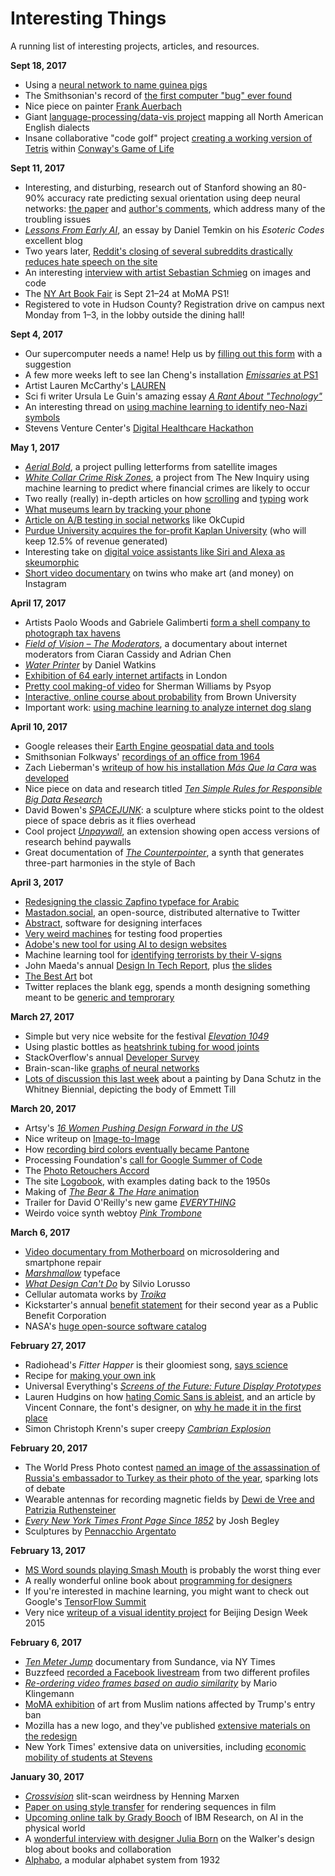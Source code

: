 # Interesting Things

A running list of interesting projects, articles, and resources.

**Sept 18, 2017**  

* Using a [neural network to name guinea pigs](http://lewisandquark.tumblr.com/post/161854386267/neural-networks-can-name-guinea-pigs)  
* The Smithsonian's record of [the first computer "bug" ever found](http://americanhistory.si.edu/collections/search/object/nmah_334663)  
* Nice piece on painter [Frank Auerbach](http://www.telegraph.co.uk/culture/art/art-features/10336972/Frank-Auerbach-An-interview-with-one-of-our-greatest-living-painters.html)  
* Giant [language-processing/data-vis project](http://aschmann.net/AmEng/) mapping all North American English dialects  
* Insane collaborative "code golf" project [creating a working version of Tetris](https://codegolf.stackexchange.com/questions/11880/build-a-working-game-of-tetris-in-conways-game-of-life) within [Conway's Game of Life](https://en.wikipedia.org/wiki/Conway%27s_Game_of_Life)  

**Sept 11, 2017**  

* Interesting, and disturbing, research out of Stanford showing an 80-90% accuracy rate predicting sexual orientation using deep neural networks: [the paper](https://osf.io/zn79k/) and [author's comments](https://docs.google.com/document/d/11oGZ1Ke3wK9E3BtOFfGfUQuuaSMR8AO2WfWH3aVke6U/preview), which address many of the troubling issues  
* [*Lessons From Early AI*](http://esoteric.codes/post/162280173308/lessons-from-early-ai-on-cognition-and-reasoning), an essay by Daniel Temkin on his *Esoteric Codes* excellent blog  
* Two years later, [Reddit's closing of several subreddits drastically reduces hate speech on the site](http://comp.social.gatech.edu/papers/cscw18-chand-hate.pdf)  
* An interesting [interview with artist Sebastian Schmieg](https://unthinking.photography/themes/machine-vision/the-politics-of-image-search-a-conversation-with-sebastian-schmieg-part-ii) on images and code  
* The [NY Art Book Fair](http://nyartbookfair.com/) is Sept 21–24 at MoMA PS1!  
* Registered to vote in Hudson County? Registration drive on campus next Monday from 1–3, in the lobby outside the dining hall!  

**Sept 4, 2017**  

* Our supercomputer needs a name! Help us by [filling out this form](https://goo.gl/forms/6YoQ7YQlZhSw4Lsl1) with a suggestion  
* A few more weeks left to see Ian Cheng's installation [*Emissaries* at PS1](http://iancheng.com/#simulations)  
* Artist Lauren McCarthy's [LAUREN](http://www.creativeapplications.net/webapp/lauren-smart-human-home-intelligence/)  
* Sci fi writer Ursula Le Guin's amazing essay [*A Rant About "Technology"*](http://www.ursulakleguin.com/Note-Technology.html)  
* An interesting thread on [using machine learning to identify neo-Nazi symbols](https://twitter.com/emilymaxima/status/905445894866124801)  
* Stevens Venture Center's [Digital Healthcare Hackathon](https://www.stevens.edu/research-entrepreneurship/stevens-venture-center/about/events/digital-healthcare-hackathon)  

**May 1, 2017**  

* [*Aerial Bold*](http://type.aerial-bold.com/data/), a project pulling letterforms from satellite images  
* [*White Collar Crime Risk Zones*](https://whitecollar.thenewinquiry.com), a project from The New Inquiry using machine learning to predict where financial crimes are likely to occur  
* Two really (really) in-depth articles on how [scrolling](https://pavelfatin.com/scrolling-with-pleasure/) and [typing](https://pavelfatin.com/typing-with-pleasure/) work  
* [What museums learn by tracking your phone](http://www.gizmodo.co.uk/2017/04/exclusive-heres-what-museums-learn-by-tracking-your-phone/)  
* [Article on A/B testing in social networks](https://tech.okcupid.com/the-pitfalls-of-a-b-testing-in-social-networks/) like OkCupid  
* [Purdue University acquires the for-profit Kaplan University](https://www.washingtonpost.com/news/grade-point/wp/2017/04/27/purdue-acquires-for-profit-kaplan-university) (who will keep 12.5% of revenue generated)  
* Interesting take on [digital voice assistants like Siri and Alexa as skeumorphic](https://uxdesign.cc/the-new-skeuomorphism-is-in-your-voice-assistant-3b14a6553a0e)  
* [Short video documentary](https://www.youtube.com/watch?v=WzI8e8zc_Vo) on twins who make art (and money) on Instagram  

**April 17, 2017**  

* Artists Paolo Woods and Gabriele Galimberti [form a shell company to photograph tax havens](https://hyperallergic.com/370843/artists-form-shell-company-to-visit-and-photograph-tax-havens/)  
* [*Field of Vision – The Moderators*](https://vimeo.com/213152344), a documentary about internet moderators from Ciaran Cassidy and Adrian Chen  
* [*Water Printer*](http://neural.it/2017/04/water-printer-description/) by Daniel Watkins  
* [Exhibition of 64 early internet artifacts](https://hyperallergic.com/371282/64-highlights-of-the-internets-early-years-from-the-first-webcam-to-a-net-art-gallery/) in London  
* [Pretty cool making-of video](https://www.facebook.com/plugins/video.php?href=https%3A%2F%2Fwww.facebook.com%2Fpsyop%2Fvideos%2Fvb.7539924726%2F10155172385954727%2F%3Ftype%3D3) for Sherman Williams by Psyop  
* [Interactive, online course about probability](http://students.brown.edu/seeing-theory/basic-probability/index.html#first) from Brown University  
* Important work: [using machine learning to analyze internet dog slang](http://gutterstats.com/2017/04/16/pupper2vec-analysing-internet-dog-slang-with-machine-learning/)  

**April 10, 2017**  

* Google releases their [Earth Engine geospatial data and tools](https://www.youtube.com/watch?v=M2OFaYmsvoE&list=WL&index=124)  
* Smithsonian Folkways' [recordings of an office from 1964](http://www.folkways.si.edu/sounds-of-the-office/album/smithsonian)  
* Zach Lieberman's [writeup of how his installation *Más Que la Cara* was developed](https://medium.com/@zachlieberman/m%C3%A1s-que-la-cara-overview-48331a0202c0)  
* Nice piece on data and research titled [*Ten Simple Rules for Responsible Big Data Research*](http://journals.plos.org/ploscompbiol/article?id=10.1371/journal.pcbi.1005399)  
* David Bowen's [*SPACEJUNK*](http://www.dwbowen.com/spacejunk/): a sculpture where sticks point to the oldest piece of space debris as it flies overhead  
* Cool project [*Unpaywall*](http://blogs.lse.ac.uk/impactofsocialsciences/2017/04/04/announcing-unpaywall-unlocking-openaccess-versions-of-paywalled-research-articles-as-you-browse/), an extension showing open access versions of research behind paywalls  
* Great documentation of [*The Counterpointer*](http://www.luisapereira.net/projects/project/the-counterpointer-III/), a synth that generates three-part harmonies in the style of Bach  



**April 3, 2017**  

* [Redesigning the classic Zapfino typeface for Arabic](https://www.fastcodesign.com/3042235/how-to-redesign-an-iconic-typeface-for-arabic)  
* [Mastadon.social](https://mastodon.social/about), an open-source, distributed alternative to Twitter  
* [Abstract](https://www.abstractapp.com/), software for designing interfaces  
* [Very weird machines](http://www.cooksscience.com/articles/story/the-very-weird-world-of-highly-specialized-food-testing-machines/) for testing food properties  
* [Adobe's new tool for using AI to design websites](https://www.fastcodesign.com/3068884/adobe-is-building-an-ai-to-automate-web-design-should-you-worry)  
* Machine learning tool for [identifying terrorists by their V-signs](https://www.technologyreview.com/s/600971/machine-learning-algorithm-aims-to-identify-terrorists-using-the-v-signs-they-make/)  
* John Maeda's annual [Design In Tech Report](https://designintechreport.wordpress.com/2017/03/12/design-in-tech-report-2017-video/), plus [the slides](https://designintechreport.files.wordpress.com/2017/03/dit-2017-1-0-2-sunday-compressed.pdf)  
* [The Best Art](http://nicole.pizza/the-best-art/) bot  
* Twitter replaces the blank egg, spends a month designing something meant to be [generic and temprorary](https://www.fastcodesign.com/90107712/inside-twitterand8217s-obsessive-quest-to-ditch-the-egg)  

**March 27, 2017**

* Simple but very nice website for the festival [*Elevation 1049*](https://www.elevation1049.org/en/gstaad/)  
* Using plastic bottles as [heatshrink tubing for wood joints](https://vimeo.com/172330337)  
* StackOverflow's annual [Developer Survey](https://stackoverflow.com/insights/survey/2017/)  
* Brain-scan-like [graphs of neural networks](http://www.wired.co.uk/gallery/machine-learning-graphcore-pictures-inside-ai)  
* [Lots of discussion this last week](https://www.theguardian.com/artanddesign/2017/mar/21/whitney-biennial-emmett-till-painting-dana-schutz) about a painting by Dana Schutz in the Whitney Biennial, depicting the body of Emmett Till  

**March 20, 2017**  

* Artsy's [*16 Women Pushing Design Forward in the US*](https://www.artsy.net/article/artsy-editorial-16-women-pushing-design-forward-united-states)  
* Nice writeup on [Image-to-Image](https://affinelayer.com/pixsrv/)  
* How [recording bird colors eventually became Pantone](http://hyperallergic.com/283388/the-bird-based-color-system-that-eventually-became-pantone/)  
* Processing Foundation's [call for Google Summer of Code](https://summerofcode.withgoogle.com/organizations/4962961559912448/)  
* The [Photo Retouchers Accord](http://www.retouchersaccord.com/)  
* The site [Logobook](https://www.creativereview.co.uk/new-website-logobook-archives-logos-going-back-50s/), with examples dating back to the 1950s  
* Making of [*The Bear & The Hare* animation](https://vimeo.com/78254514)  
* Trailer for David O'Reilly's new game [*EVERYTHING*](https://www.youtube.com/watch?v=JYHp8LwBUzo&feature=youtu.be)  
* Weirdo voice synth webtoy [*Pink Trombone*](http://www.dood.al/pinktrombone)  

**March 6, 2017**

* [Video documentary from Motherboard](https://motherboard.vice.com/en_us/article/watch-the-master-microfixer-jessa-jones-at-work) on microsoldering and smartphone repair  
* [*Marshmallow*](https://positype.com/marshmallow/) typeface  
* [*What Design Can't Do*](http://networkcultures.org/entreprecariat/what-design-cant-do/) by Silvio Lorusso  
* Cellular automata works by [*Troika*](http://www.creativeapplications.net/objects/trickle-down-aesthetics-cellular-automata-in-recent-works-by-troika/)  
* Kickstarter's annual [benefit statement](https://www.kickstarter.com/year/2016/benefit-statement?ref=email_announcement) for their second year as a Public Benefit Corporation  
* NASA's [huge open-source software catalog](https://software.nasa.gov)  

**February 27, 2017**

* Radiohead's *Fitter Happer* is their gloomiest song, [says science](http://rcharlie.com/2017-02-16-fitteR-happieR/)  
* Recipe for [making your own ink](http://recipes.hypotheses.org/8935)  
* Universal Everything's [*Screens of the Future: Future Display Prototypes*](http://universaleverything.com/projects/screens-of-the-future/)  
* Lauren Hudgins on how [hating Comic Sans is ableist](https://theestablishment.co/hating-comic-sans-is-ableist-bc4a4de87093#.f7kxjs258), and an article by Vincent Connare, the font's designer, on [why he made it in the first place](http://www.connare.com/whycomic.htm)  
* Simon Christoph Krenn's super creepy [*Cambrian Explosion*](https://vimeo.com/200373210?ref=fb-share)  

**February 20, 2017**

* The World Press Photo contest [named an image of the assassination of Russia's embassador to Turkey as their photo of the year](https://lens.blogs.nytimes.com/2017/02/13/the-worlds-best-photo-world-press-awards/?smid=tw-share), sparking lots of debate  
* Wearable antennas for recording magnetic fields by [Dewi de Vree and Patrizia Ruthensteiner](http://neural.it/2017/02/magnetoceptia-audio-rituals-with-wearable-antennas/)  
* [*Every New York Times Front Page Since 1852*](https://vimeo.com/204951759) by Josh Begley  
* Sculptures by [Pennacchio Argentato](http://www.pennacchioargentato.com/)  

**February 13, 2017**  

* [MS Word sounds playing Smash Mouth](https://www.youtube.com/watch?v=ahXQ7e8w7mQ) is probably the worst thing ever  
* A really wonderful online book about [programming for designers](https://programmingdesignsystems.com/introduction/)  
* If you're interested in machine learning, you might want to check out Google's [TensorFlow Summit](https://events.withgoogle.com/tensorflow-dev-summit/watch-the-videos/#content)  
* Very nice [writeup of a visual identity project](http://lava.nl/projects/bjdw) for Beijing Design Week 2015  

**February 6, 2017**  

* [*Ten Meter Jump*](https://www.nytimes.com/video/opinion/100000004882589/ten-meter-tower.html) documentary from Sundance, via NY Times  
* Buzzfeed [recorded a Facebook livestream](https://www.buzzfeed.com/lamvo/this-is-what-facebooks-filter-bubble-actually-looks-like?utm_term=.ucgdPPv4e#.sa1900J3y) from two different profiles  
* [*Re-ordering video frames based on audio similarity*](https://www.youtube.com/watch?v=sb6yXR0ndFI) by Mario Klingemann  
* [MoMA exhibition](https://www.nytimes.com/2017/02/03/arts/design/moma-protests-trump-entry-ban-with-work-by-artists-from-muslim-nations.html) of art from Muslim nations affected by Trump's entry ban  
* Mozilla has a new logo, and they've published [extensive materials on the redesign](https://blog.mozilla.org/opendesign/now-for-the-fun-part/)  
* New York Times' extensive data on universities, including [economic mobility of students at Stevens](https://www.nytimes.com/interactive/projects/college-mobility/stevens-institute-of-technology)  


**January 30, 2017**

* [*Crossvision*](http://www.marxen.design/pages/crossvision.html) slit-scan weirdness by Henning Marxen  
* [Paper on using style transfer](https://arxiv.org/pdf/1701.04928v1.pdf) for rendering sequences in film  
* [Upcoming online talk by Grady Booch](http://www.sercuarc.org/events/serc-talks-what-is-the-self/) of IBM Research, on AI in the physical world  
* A [wonderful interview with designer Julia Born](http://blogs.walkerart.org/design/2017/01/23/a-public-character-shannon-ebner-designed-julia-born-interview) on the Walker's design blog about books and collaboration  
* [Alphabo](https://www.flickr.com/photos/taffeta/sets/72157675648841716), a modular alphabet system from 1932  

